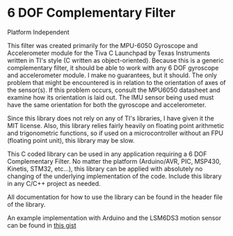6 DOF Complementary Filter
===============================================

Platform Independent

This filter was created primarily for the MPU-6050 Gyroscope and Accelerometer module for the
Tiva C Launchpad by Texas Instruments written in TI's style (C written as object-oriented).
Because this is a generic complementary filter, it should be able to work with any 6 DOF
gyroscope and accelerometer module. I make no guarantees, but it should. The only problem
that might be encountered is in relation to the orientation of axes of the sensor(s). If this
problem occurs, consult the MPU6050 datasheet and examine how its orientation is laid out.
The IMU sensor being used must have the same orientation for both the gyroscope and
accelerometer.

Since this library does not rely on any of TI's libraries, I have given it the MIT license.
Also, this library relies fairly heavily on floating point arithmetic and trigonometric
functions, so if used on a microcontroller without an FPU (floating point unit), this
library may be slow.

This C coded library can be used in any application requiring a 6 DOF Complementary Filter. 
No matter the platform (Arduino/AVR, PIC, MSP430, Kinetis, STM32, etc...), this library can 
be applied with absolutely no changing of the underlying implementation of the code. Include 
this library in any C/C++ project as needed.

All documentation for how to use the library can be found in the header file of the library.

An example implementation with Arduino and the LSM6DS3 motion sensor can be found in [this gist](https://gist.github.com/savovs/cbe998c3dfea711c3413cb23b6244cd9)
